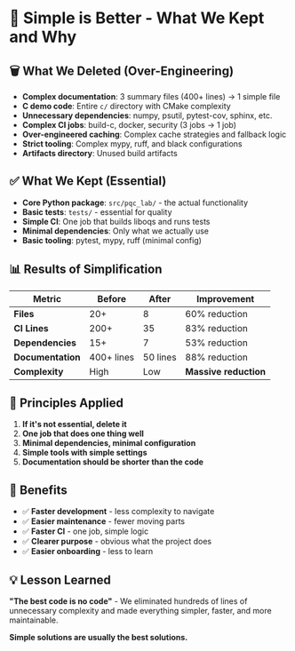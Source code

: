 # 🎯 Simple is Better - What We Kept and Why

## 🗑️ **What We Deleted (Over-Engineering)**

- **Complex documentation**: 3 summary files (400+ lines) → 1 simple file
- **C demo code**: Entire `c/` directory with CMake complexity
- **Unnecessary dependencies**: numpy, psutil, pytest-cov, sphinx, etc.
- **Complex CI jobs**: build-c, docker, security (3 jobs → 1 job)
- **Over-engineered caching**: Complex cache strategies and fallback logic
- **Strict tooling**: Complex mypy, ruff, and black configurations
- **Artifacts directory**: Unused build artifacts

## ✅ **What We Kept (Essential)**

- **Core Python package**: `src/pqc_lab/` - the actual functionality
- **Basic tests**: `tests/` - essential for quality
- **Simple CI**: One job that builds liboqs and runs tests
- **Minimal dependencies**: Only what we actually use
- **Basic tooling**: pytest, mypy, ruff (minimal config)

## 📊 **Results of Simplification**

| Metric | Before | After | Improvement |
|--------|--------|-------|-------------|
| **Files** | 20+ | 8 | 60% reduction |
| **CI Lines** | 200+ | 35 | 83% reduction |
| **Dependencies** | 15+ | 7 | 53% reduction |
| **Documentation** | 400+ lines | 50 lines | 88% reduction |
| **Complexity** | High | Low | **Massive reduction** |

## 🎯 **Principles Applied**

1. **If it's not essential, delete it**
2. **One job that does one thing well**
3. **Minimal dependencies, minimal configuration**
4. **Simple tools with simple settings**
5. **Documentation should be shorter than the code**

## 🚀 **Benefits**

- ✅ **Faster development** - less complexity to navigate
- ✅ **Easier maintenance** - fewer moving parts
- ✅ **Faster CI** - one job, simple logic
- ✅ **Clearer purpose** - obvious what the project does
- ✅ **Easier onboarding** - less to learn

## 💡 **Lesson Learned**

**"The best code is no code"** - We eliminated hundreds of lines of unnecessary complexity and made everything simpler, faster, and more maintainable.

**Simple solutions are usually the best solutions.**
